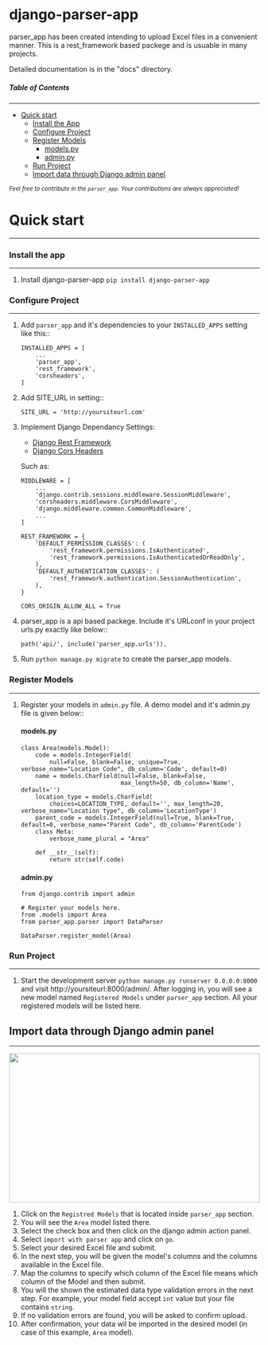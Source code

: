 django-parser-app
=================

parser_app has been created intending to upload Excel files in a convenient manner.
This is a rest_framework based packege and is usuable in many projects.

Detailed documentation is in the "docs" directory.

##### Table of Contents  
----------------------------------------------------------------
- [Quick start](#quick-start)
    + [Install the App](#install-the-app)
    + [Configure Project](#configure-project)
    + [Register Models](#register-models)
      - [models.py](#modelspy)
      - [admin.py](#adminpy)
    + [Run Project](#run-project)
  * [Import data through Django admin panel](#import-data-through-django-admin-panel)

<small>*Feel free to contribute in the ``parser_app``. Your contributions are always appreciated!*</small>


# Quick start
-----------
### Install the app
------------------------
1. Install django-parser-app ``pip install django-parser-app``

### Configure Project
----------------------
1. Add ``parser_app`` and it's dependencies to your ``INSTALLED_APPS`` setting like this::
    ```
    INSTALLED_APPS = [
        ...
        'parser_app',
        'rest_framework',
        'corsheaders',
    ]
    ```
2. Add SITE_URL in setting::
    ```
    SITE_URL = 'http://yoursiteurl.com'
    ```

3. Implement Django Dependancy Settings:
    - [Django Rest Framework](http://www.django-rest-framework.org/)
    - [Django Cors Headers](https://github.com/ottoyiu/django-cors-headers)

    Such as:
    ```
    MIDDLEWARE = [
        ...
        'django.contrib.sessions.middleware.SessionMiddleware',
        'corsheaders.middleware.CorsMiddleware',
        'django.middleware.common.CommonMiddleware',
        ...
    ]

    REST_FRAMEWORK = {
        'DEFAULT_PERMISSION_CLASSES': (
            'rest_framework.permissions.IsAuthenticated',
            'rest_framework.permissions.IsAuthenticatedOrReadOnly',
        ),
        'DEFAULT_AUTHENTICATION_CLASSES': (
            'rest_framework.authentication.SessionAuthentication',
        ),
    }

    CORS_ORIGIN_ALLOW_ALL = True
    ```



4. parser_app is a api based packege. Include it's URLconf in your project urls.py exactly like below::
    ```
    path('api/', include('parser_app.urls')),
    ```

5. Run ``python manage.py migrate`` to create the parser_app models.

### Register Models
-------------------

1. Register your models in ``admin.py`` file. A demo model and it's admin.py file is given below:: 
    #### models.py
    ```
    class Area(models.Model):
        code = models.IntegerField(
            null=False, blank=False, unique=True, verbose_name="Location Code", db_column='Code', default=0)
        name = models.CharField(null=False, blank=False,
                                max_length=50, db_column='Name', default='')
        location_type = models.CharField(
            choices=LOCATION_TYPE, default='', max_length=20, verbose_name="Location type", db_column='LocationType')
        parent_code = models.IntegerField(null=True, blank=True, default=0, verbose_name="Parent Code", db_column='ParentCode')
        class Meta:
            verbose_name_plural = "Area"

        def __str__(self):
            return str(self.code)
    ```
    #### admin.py
    ```
    from django.contrib import admin

    # Register your models here.
    from .models import Area
    from parser_app.parser import DataParser

    DataParser.register_model(Area)
    ```  
### Run Project
---------------
1. Start the development server ``python manage.py runserver 0.0.0.0:8000`` and visit http://yoursiteurl:8000/admin/. 
After logging in, you will see a new model named ``Registered Models`` under ``parser_app`` section. All your registered models will be listed here.

## Import data through Django admin panel
------------------------------------------

<img src="https://github.com/prantoamt/django-parser-app/blob/main/images/upload_via_admin_panel.gif" width="100%" height="300"/>

1. Click on the ``Registred Models`` that is located inside ``parser_app`` section.
2. You will see the ``Area`` model listed there.
3. Select the check box and then click on the django admin action panel.
4. Select ``import with parser app`` and click on ``go``.
5. Select your desired Excel file and submit.
6. In the next step, you will be given the model's columns and the columns available in the Excel file.
7. Map the columns to specify which column of the Excel file means which column of the Model and then submit.
8. You will the shown the estimated data type validation errors in the next step. For example, your model field accept ``int`` value but your file contains ``string``.
9. If no validation errors are found, you will be asked to confirm upload.
10. After confirmation, your data wil be imported in the desired model (in case of this example, ``Area`` model).

